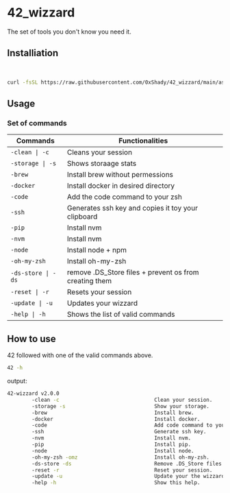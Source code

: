 # 42_wizzard

The set of tools you don't know you need it.
</br>

## Installiation

</br>

```bash
curl -fsSL https://raw.githubusercontent.com/0xShady/42_wizzard/main/assistance/42-wizzard-installer.sh | zsh && source ~/.zshrc
```

## Usage

### Set of commands

| Commands | Functionalities | 
| --------------- | --------------- 
| ```-clean \| -c``` | Cleans your session |
| ```-storage \| -s``` | Shows storaage stats |
| ```-brew``` | Install brew without permessions |
| ```-docker``` | Install docker in desired directory |
| ```-code``` | Add the code command to your zsh |
| ```-ssh``` | Generates ssh key and copies it toy your clipboard |
| ```-pip``` | Install nvm |
| ```-nvm``` | Install nvm |
| ```-node``` | Install node + npm |
| ```-oh-my-zsh``` | Install oh-my-zsh |
| ```-ds-store \| -ds``` | remove .DS_Store files + prevent os from creating them |
| ```-reset \| -r``` | Resets your session |
| ```-update \| -u``` | Updates your wizzard|
| ```-help \| -h``` | Shows the list of valid commands |

## How to use

42 followed with one of the valid commands above.

```bash
42 -h
```

output:

```bash 
42-wizzard v2.0.0 
        -clean -c                               Clean your session. 
        -storage -s                             Show your storage. 
        -brew                                   Install brew. 
        -docker                                 Install docker. 
        -code                                   Add code command to your zsh. 
        -ssh                                    Generate ssh key. 
        -nvm                                    Install nvm. 
        -pip                                    Install pip. 
        -node                                   Install node. 
        -oh-my-zsh -omz                         Install oh-my-zsh. 
        -ds-store -ds                           Remove .DS_Store files + prevent os from creating them. 
        -reset -r                               Reset your session. 
        -update -u                              Update your the wizzard. 
        -help -h                                Show this help. 
```


